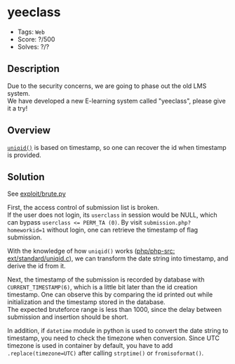 # yeeclass
- Tags: `Web`
- Score: ?/500
- Solves: ?/?

## Description
Due to the security concerns, we are going to phase out the old LMS system.  
We have developed a new E-learning system called "yeeclass", please give it a try!

## Overview
[`uniqid()`](https://www.php.net/manual/en/function.uniqid.php) is based on timestamp, so one can recover the id when timestamp is provided.

## Solution
See [exploit/brute.py](exploit/brute.py)

First, the access control of submission list is broken.  
If the user does not login, its `userclass` in session would be NULL, which can bypass `userclass <= PERM_TA (0)`. By visit `submission.php?homeworkid=1` without login, one can retrieve the timestamp of flag submission.  

With the knowledge of how `uniqid()` works ([php/php-src: ext/standard/uniqid.c](https://github.com/php/php-src/blob/master/ext/standard/uniqid.c)), we can transform the date string into timestamp, and derive the id from it.

Next, the timestamp of the submission is recorded by database with `CURRENT_TIMESTAMP(6)`, which is a little bit later than the id creation timestamp. One can observe this by comparing the id printed out while initialization and the timestamp stored in the database.  
The expected bruteforce range is less than 1000, since the delay between submission and insertion should be short.

In addition, if `datetime` module in python is used to convert the date string to timestamp, you need to check the timezone when conversion. Since UTC timezone is used in container by default, you have to add `.replace(timezone=UTC)` after calling `strptime()` or `fromisoformat()`.